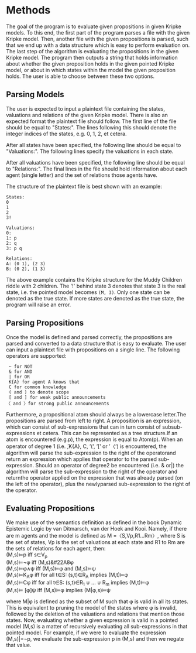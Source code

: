 # Methods

The goal of the program is to evaluate given propositions in given Kripke models. To this end, the first part of the program parses a file with the given Kripke model. Then, another file with the given propositions is parsed, such that we end up with a data structure which is easy to perform evaluation on. The last step of the algorithm is evaluating the propositions in the given Kripke model.
The program then outputs a string that holds information about whether the given proposition holds in the given pointed Kripke model, or about in which states within the model the given proposition holds. The user is able to choose between these two options.

## Parsing Models

The user is expected to input a plaintext file containing the states, valuations and relations of the given Kripke model. There is also an expected format the plaintext file should follow. The first line of the file should be equal to "States:". The lines following this should denote the integer indices of the states, e.g. 0, 1, 2, et cetera.

After all states have been specified, the following line should be equal to "Valuations:". The following lines specify the valuations in each state.

After all valuations have been specified, the following line should be equal to "Relations:". The final lines in the file should hold information about each agent (single letter) and the set of relations those agents have.

The structure of the plaintext file is best shown with an example:
```plain
States:
0
1
2
3!

Valuations:
0:
1: p
2: q
3: p q

Relations:
A: (0 1), (2 3)
B: (0 2), (1 3)
```

The above example contains the Kripke structure for the Muddy Children riddle with 2 children. The '!' behind state 3 denotes that state 3 is the real state, i.e. the pointed model becomes `(M, 3)`. Only one state can be denoted as the true state. If more states are denoted as the true state, the program will raise an error.

## Parsing Propositions

Once the model is defined and parsed correctly, the propositions are parsed and converted to a data structure that is easy to evaluate. The user can input a plaintext file with propositions on a single line. The following operators are supported:

```plain
 ~ for NOT
 & for AND
 | for OR
 K{A} for agent A knows that
 C for common knowledge
 ( and ) to denote scope
 [ and ] for weak public announcements
〈 and 〉for strong public announcements
```

Furthermore, a propositional atom should always be a lowercase letter.The propositions are parsed from left to right.  A proposition is an expression,  which can consist of sub-expressions that can in turn consist of subsub-expressions et cetera.  This can be represented as a tree structure.If an atom is encountered (e.g.p), the expression is equal to Atom(p).  When an operator of degree 1 (i.e.   ̃,K{A}, C, ’(’, ’[’ or ’〈’) is encountered, the algorithm will parse the sub-expression to the right of the operatorand return an expression which applies that operator to the parsed sub-expression.  Should an operator of degree2 be encountered (i.e.  & or|) the algorithm will parse the sub-expression to the right of the operator and returnthe operator applied on the expression that was already parsed (on the left of the operator), plus the newlyparsed sub-expression to the right of the operator.

## Evaluating Propositions

We make use of the semantics definition as defined in the book Dynamic Epistemic Logic by van Ditmarsch, van der Hoek and Kooi. Namely, if there are m agents and the model is defined as M =〈S,Vp,R1...Rm〉, where S is the set of states, Vp is the set of valuations at each state and R1 to Rm are the sets of relations for each agent, then:  
(M,s)⊨p	    iff s∈V<sub>p</sub>  
(M,s)⊨¬φ	iff	(M,s)&#22A8φ  
(M,s)⊨φ∧ψ	iff	(M,s)⊨φ and (M,s)⊨ψ  
(M,s)⊨K<sub>A</sub>φ	iff for all t∈S: (s,t)∈R<sub>A</sub> implies (M,t)⊨φ  
(M,s)⊨Cφ	iff	for all t∈S: (s,t)∈R<sub>1</sub> ∪ ... ∪ R<sub>m</sub> implies (M,t)⊨φ  
(M,s)⊨ [φ]ψ	iff	(M,s)⊨φ implies (M|φ,s)⊨ψ  
  

where M|φ is defined as the subset of M such that φ is  valid in all its states. This is equivalent to pruning  the model of the states where φ is invalid, followed by the deletion of the valuations and relations that mention those states. Now, evaluating whether a given expression is valid in a pointed model (M,s) is a matter of recursively evaluating all sub-expressions  in that pointed model. For example, if we were to evaluate the expression (M,s)|=¬p, we evaluate the sub-expression p in (M,s) and then we negate that value.


























